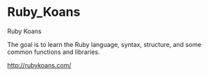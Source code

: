 # Ruby_Koans
Ruby Koans


The goal is to learn the Ruby language, syntax, structure, and some common functions and libraries. 

http://rubykoans.com/
